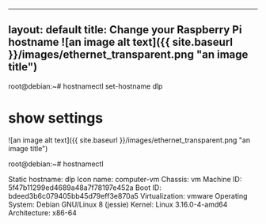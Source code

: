 
---
layout: default
title: Change your Raspberry Pi hostname 
![an image alt text]({{ site.baseurl }}/images/ethernet_transparent.png "an image title")
---


 root@debian:~# hostnamectl set-hostname dlp
# show settings

![an image alt text]({{ site.baseurl }}/images/ethernet_transparent.png "an image title")

root@debian:~# hostnamectl

   Static hostname: dlp
         Icon name: computer-vm
           Chassis: vm
        Machine ID: 5f47b11299ed4689a48a7f78197e452a
           Boot ID: bdeed3b6c079405bb45d79eff3e870a5
    Virtualization: vmware
  Operating System: Debian GNU/Linux 8 (jessie)
            Kernel: Linux 3.16.0-4-amd64
      Architecture: x86-64

